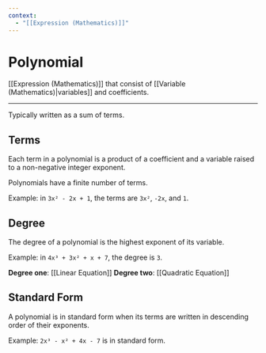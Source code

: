 ```yaml
---
context:
  - "[[Expression (Mathematics)]]"
---
```


# Polynomial

[[Expression (Mathematics)]] that consist of [[Variable (Mathematics)|variables]] and coefficients.

---

Typically written as a sum of terms.

## Terms

Each term in a polynomial is a product of a coefficient and a variable raised to a non-negative integer exponent.

Polynomials have a finite number of terms.

Example: in `3x² - 2x + 1`, the terms are `3x²`, `-2x`, and `1`.

## Degree

The degree of a polynomial is the highest exponent of its variable.

Example: in `4x³ + 3x² + x + 7`, the degree is `3`.

**Degree one**: [[Linear Equation]]
**Degree two**: [[Quadratic Equation]]

## Standard Form

A polynomial is in standard form when its terms are written in descending order of their exponents.

Example: `2x³ - x² + 4x - 7` is in standard form.
